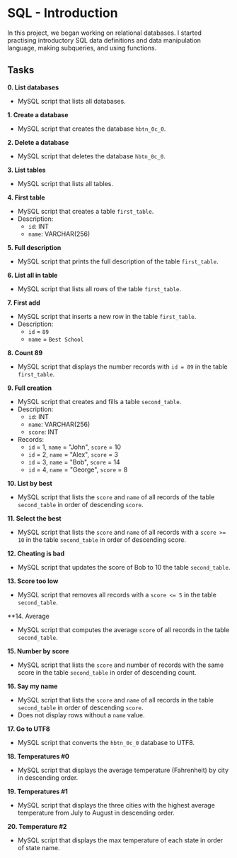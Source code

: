 # SQL - Introduction
In this project, we began working on relational databases. I started practising introductory SQL data definitions and data manipulation language, making subqueries, and using functions.

## Tasks

**0. List databases**
  * MySQL script that lists all databases.

**1. Create a database**
  *  MySQL script that creates the database `hbtn_0c_0`.
  
**2. Delete a database**
  *  MySQL script that deletes the database `hbtn_0c_0`.

**3. List tables**
  * MySQL script that lists all tables.
  
**4. First table**
  * MySQL script that creates a table `first_table`.
  * Description:
    * `id`: INT
    * `name`: VARCHAR(256)

**5. Full description**
  * MySQL script that prints the full description of the table `first_table`.
  
**6. List all in table**
  * MySQL script that lists all rows of the table
  `first_table`.

**7. First add**
  * MySQL script that inserts a new row in the table `first_table`.
  * Description:
    * `id` = `89`
    * `name` = `Best School`

**8. Count 89**
  * MySQL script that displays the number records with `id = 89` in the table `first_table`.

**9. Full creation**
  * MySQL script that creates and fills a table `second_table`.
  * Description:
    * `id`: INT
    * `name`: VARCHAR(256)
    * `score`: INT
  * Records:
    * `id` = 1, `name` = "John", `score` = 10
    * `id` = 2, `name` = "Alex", `score` = 3
    * `id` = 3, `name` = "Bob", `score` = 14
    * `id` = 4, `name` = "George", `score` = 8

**10. List by best**
  * MySQL script that lists the `score` and `name` of all records of the table `second_table` in order of descending `score`.

**11. Select the best**
  * MySQL script that lists the `score` and `name` of all records with a `score >= 10` in the table `second_table` in order of descending score.

**12. Cheating is bad**
  * MySQL script that updates the score of Bob to 10 the table `second_table`.

**13. Score too low**
  * MySQL script that removes all records with a `score <= 5` in the table `second_table`.

**14. Average
  * MySQL script that computes the average `score` of all records in the table `second_table`.

**15. Number by score**
  * MySQL script that lists the `score` and number of records with the same score in the table `second_table` in order of descending count.

**16. Say my name**
  * MySQL script that lists the `score` and `name` of all records in the table `second_table` in order of descending `score`.
  * Does not display rows without a `name` value.

**17. Go to UTF8**
  * MySQL script that converts the `hbtn_0c_0` database to UTF8.

**18. Temperatures #0**
  * MySQL script that displays the average temperature (Fahrenheit) by city in descending order.

**19. Temperatures #1**
  * MySQL script that displays the three cities with the highest average temperature from July to August in descending order.

**20. Temperature #2**
  * MySQL script that displays the max temperature of each state in order of state name.

